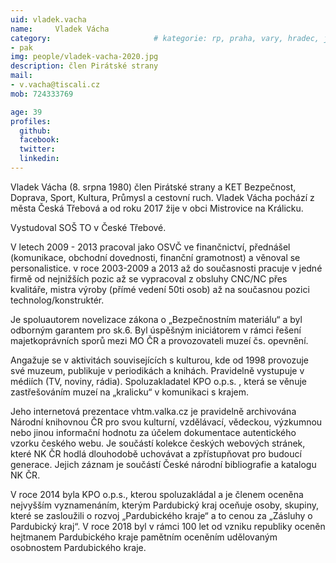 ```yaml
---
uid: vladek.vacha
name:     Vladek Vácha		
category:                 		# kategorie: rp, praha, vary, hradec, jmk, senat
- pak
img: people/vladek-vacha-2020.jpg
description: člen Pirátské strany
mail:
- v.vacha@tiscali.cz
mob: 724333769

age: 39
profiles:
  github: 
  facebook: 
  twitter:
  linkedin:
---
```

Vladek Vácha (8. srpna 1980) člen Pirátské strany a KET Bezpečnost, Doprava, Sport, Kultura, Průmysl a cestovní ruch. Vladek Vácha pochází z města Česká Třebová a od roku 2017 žije v obci Mistrovice na Králicku.

Vystudoval SOŠ TO v České Třebové.

V letech 2009 - 2013 pracoval jako OSVČ ve finančnictví, přednášel (komunikace, obchodní dovednosti, finanční gramotnost) a věnoval se personalistice. v roce 2003-2009 a 2013 až do současnosti pracuje v jedné firmě od nejnižších pozic až se vypracoval z obsluhy CNC/NC přes kvalitáře, mistra výroby (přímé vedení 50ti osob) až na současnou pozici technolog/konstruktér.

Je spoluautorem novelizace zákona o „Bezpečnostním materiálu“ a byl odborným garantem pro sk.6. Byl úspěšným iniciátorem v rámci řešení majetkoprávních sporů mezi MO ČR a provozovateli muzeí čs. opevnění.

Angažuje se v aktivitách souvisejících s kulturou, kde od 1998 provozuje své muzeum, publikuje v periodikách a knihách. Pravidelně vystupuje v médiích (TV, noviny, rádia). Spoluzakladatel KPO o.p.s. , která se věnuje zastřešováním muzeí na „kralicku“ v komunikaci s krajem.

Jeho internetová prezentace vhtm.valka.cz je pravidelně archivována Národní knihovnou ČR pro svou kulturní, vzdělávací, vědeckou, výzkumnou nebo jinou informační hodnotu za účelem dokumentace autentického vzorku českého webu. Je součástí kolekce českých webových stránek, které NK ČR hodlá dlouhodobě uchovávat a zpřístupňovat pro budoucí generace. Jejich záznam je součástí České národní bibliografie a katalogu NK ČR.

V roce 2014 byla KPO o.p.s., kterou spoluzakládal a je členem oceněna nejvyšším vyznamenáním, kterým Pardubický kraj oceňuje osoby, skupiny, které se zasloužili o rozvoj „Pardubického kraje“ a to cenou za „Zásluhy o Pardubický kraj“. V roce 2018 byl v rámci 100 let od vzniku republiky oceněn hejtmanem Pardubického kraje pamětním oceněním udělovaným osobnostem Pardubického kraje.


